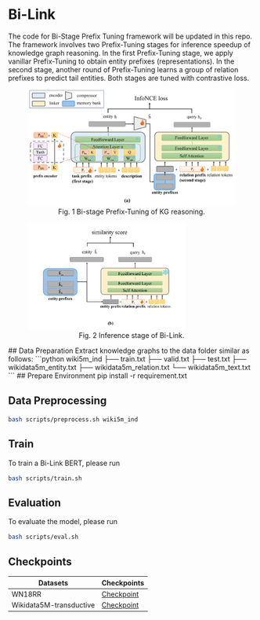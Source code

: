 # Bi-Link
The code for Bi-Stage Prefix Tuning framework will be updated in this repo. The framework involves two Prefix-Tuning stages for inference speedup of knowledge graph reasoning.
In the first Prefix-Tuning stage, we apply vanillar Prefix-Tuning to obtain entity prefixes (representations). In the second stage, another round of Prefix-Tuning learns a group of relation prefixes to predict tail entities. Both stages are tuned with contrastive loss.
<figure>
<img src="./assets/dualprompt_a.png" style="width: 76%:"/>
    <figcaption style="text-align: center">Fig. 1 Bi-stage Prefix-Tuning of KG reasoning.</figcaption>
</figure>

<figure>
<img src="./assets/dualprompt_b.png" style="width: 76%;"/>
    <figcaption style="text-align: center">Fig. 2 Inference stage of Bi-Link.</figcaption>
</figure>
## Data Preparation
Extract knowledge graphs to the data folder similar as follows:
```python
wiki5m_ind
├── train.txt
├── valid.txt
├── test.txt
├── wikidata5m_entity.txt
├── wikidata5m_relation.txt
└── wikidata5m_text.txt 
```
## Prepare Environment
pip install -r requirement.txt

## Data Preprocessing
```bash
bash scripts/preprocess.sh wiki5m_ind
```
## Train
To train a Bi-Link BERT, please run
```bash
bash scripts/train.sh 
```
## Evaluation
To evaluate the model, please run
```bash
bash scripts/eval.sh
```
## Checkpoints
| Datasets                                                                                                                                                             | Checkpoints                                                          |
|-------------------------|----------------------------------------------------------------------|
| WN18RR                  | [Checkpoint](https://mega.nz/folder/8HMw2KJR#iGgjtjyd0CX92rKs656P5g) |
| Wikidata5M-transductive | [Checkpoint](https://mega.nz/folder/ob8mXYoL#1YXiUlX8RI7NZdrAnvypdA) |

